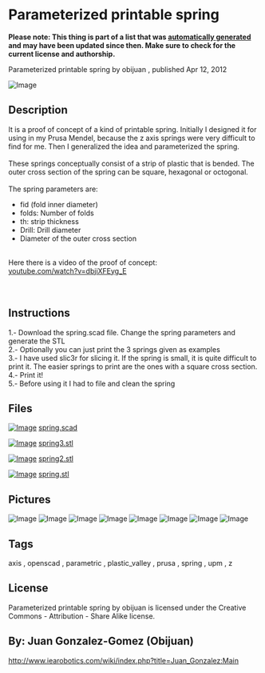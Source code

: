 Parameterized printable spring
===============
**Please note: This thing is part of a list that was [automatically generated](https://github.com/carlosgs/export-things) and may have been updated since then. Make sure to check for the current license and authorship.**  

Parameterized printable spring  by obijuan , published Apr 12, 2012

![Image](img/spring_display_large.jpg)

Description
--------
It is a proof of concept of a kind of printable spring. Initially I designed it for using in my Prusa Mendel, because the z axis springs were very difficult to find for me.  Then I generalized the idea and parameterized the spring.<br />
<br />
These springs conceptually consist of a strip of plastic that is bended. The outer cross section of the spring can be square, hexagonal or octogonal.<br />
<br />
The spring parameters are:<br />
* fid (fold inner diameter)<br />
* folds: Number of folds<br />
* th: strip thickness<br />
* Drill: Drill diameter<br />
* Diameter of the outer cross section<br />
<br />
Here there is a video of the proof of concept:<br />
<a href="http://www.youtube.com/watch?v=dbjiXFEyg_E" target="_blank" rel="nofollow">youtube.com/watch?v=dbjiXFEyg_E</a><br />
<br />
<br />

Instructions
--------
1.- Download the spring.scad file. Change the spring parameters and generate the STL<br />
2.- Optionally you can just print the 3 springs given as examples<br />
3.- I have used slic3r for slicing it. If the spring is small, it is quite difficult to print it.  The easier springs to print are the ones with a square cross section.<br />
4.- Print it!<br />
5.- Before using it I had to file and clean the spring

Files
--------
[![Image](img/Gears_preview_tinycard.jpg)](spring.scad)
 [ spring.scad](spring.scad)  

[![Image](img/spring3_preview_tinycard.jpg)](spring3.stl)
 [ spring3.stl](spring3.stl)  

[![Image](img/spring2_preview_tinycard.jpg)](spring2.stl)
 [ spring2.stl](spring2.stl)  

[![Image](img/spring_preview_tinycard.jpg)](spring.stl)
 [ spring.stl](spring.stl)  



Pictures
--------
![Image](img/spring2_display_large.jpg)
![Image](img/spring3_display_large.jpg)
![Image](img/DSC04884_display_large_display_large.jpg)
![Image](img/DSC04866_display_large_display_large.jpg)
![Image](img/DSC04886_display_large_display_large.jpg)
![Image](img/DSC04863_display_large_display_large.jpg)
![Image](img/DSC04865_display_large_display_large.jpg)
![Image](img/springs_display_large_display_large.jpg)


Tags
--------
axis , openscad , parametric , plastic_valley , prusa , spring , upm , z  

  

License
--------
Parameterized printable spring by obijuan is licensed under the Creative Commons - Attribution - Share Alike license.  



By: Juan Gonzalez-Gomez (Obijuan)
--------
<http://www.iearobotics.com/wiki/index.php?title=Juan_Gonzalez:Main>
